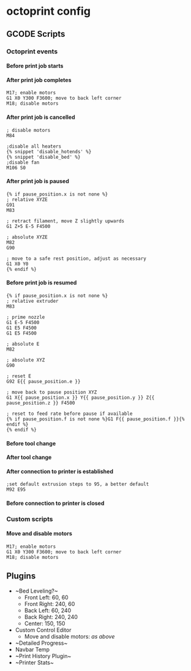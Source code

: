# octoprint config

## GCODE Scripts

### Octoprint events

#### Before print job starts
#### After print job completes

    M17; enable motors
    G1 X0 Y300 F3600; move to back left corner
    M18; disable motors

#### After print job is cancelled

    ; disable motors
    M84

    ;disable all heaters
    {% snippet 'disable_hotends' %}
    {% snippet 'disable_bed' %}
    ;disable fan
    M106 S0

#### After print job is paused

    {% if pause_position.x is not none %}
    ; relative XYZE
    G91
    M83

    ; retract filament, move Z slightly upwards
    G1 Z+5 E-5 F4500

    ; absolute XYZE
    M82
    G90

    ; move to a safe rest position, adjust as necessary
    G1 X0 Y0
    {% endif %}

#### Before print job is resumed

    {% if pause_position.x is not none %}
    ; relative extruder
    M83

    ; prime nozzle
    G1 E-5 F4500
    G1 E5 F4500
    G1 E5 F4500

    ; absolute E
    M82

    ; absolute XYZ
    G90

    ; reset E
    G92 E{{ pause_position.e }}

    ; move back to pause position XYZ
    G1 X{{ pause_position.x }} Y{{ pause_position.y }} Z{{ pause_position.z }} F4500

    ; reset to feed rate before pause if available
    {% if pause_position.f is not none %}G1 F{{ pause_position.f }}{% endif %}
    {% endif %}

#### Before tool change
#### After tool change
#### After connection to printer is established

    ;set default extrusion steps to 95, a better default
    M92 E95 

#### Before connection to printer is closed

### Custom scripts

#### Move and disable motors

    M17; enable motors
    G1 X0 Y300 F3600; move to back left corner
    M18; disable motors    

## Plugins

* ~Bed Leveling?~
    * Front Left: 60, 60
    * Front Right: 240, 60
    * Back Left: 60, 240
    * Back Right: 240, 240
    * Center: 150, 150
* Custom Control Editor
    * Move and disable motors: _as above_
* ~Detailed Progress~
* Navbar Temp
* ~Print History Plugin~
* ~Printer Stats~
